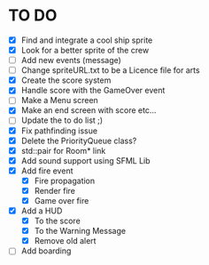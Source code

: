 TO DO
=====

- [x] Find and integrate a cool ship sprite
- [x] Look for a better sprite of the crew
- [ ] Add new events (message)
- [ ] Change spriteURL.txt to be a Licence file for arts
- [x] Create the score system
- [x] Handle score with the GameOver event
- [ ] Make a Menu screen
- [x] Make an end screen with score etc...
- [ ] Update the to do list ;)
- [x] Fix pathfinding issue
- [x] Delete the PriorityQueue class?
- [x] std::pair for Room* link
- [x] Add sound support using SFML Lib
- [x] Add fire event
    - [x] Fire propagation
    - [x] Render fire
    - [x] Game over fire
- [x] Add a HUD
  - [x] To the score
  - [x] To the Warning Message
  - [x] Remove old alert
- [ ] Add boarding
